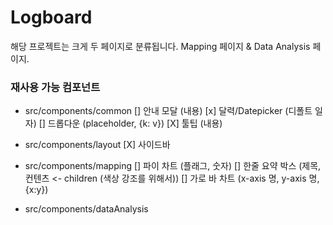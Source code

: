 # Logboard

해당 프로젝트는 크게 두 페이지로 분류됩니다.
Mapping 페이지 & Data Analysis 페이지.

### 재사용 가능 컴포넌트

-   src/components/common
    [] 안내 모달 (내용)
    [x] 달력/Datepicker (디폴트 일자)
    [] 드롭다운 (placeholder, {k: v})
    [X] 툴팁 (내용)

-   src/components/layout
    [X] 사이드바

-   src/components/mapping
    [] 파이 차트 (플래그, 숫자)
    [] 한줄 요약 박스 (제목, 컨텐츠 <- children (색상 강조를 위해서))
    [] 가로 바 차트 (x-axis 명, y-axis 명, {x:y})

-   src/components/dataAnalysis
